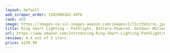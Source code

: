 ```yaml
---
layout: default 
﻿web_scraper_order: 1582906262-4976
rank: #58
image: https://images-na.ssl-images-amazon.com/images/I/71ct3VUirnL.jpg
title: Ring Smart Lighting – Pathlight, Battery-Powered, Outdoor Motion-Sensor Security Light, Black…
url: https://www.amazon.com/Introducing-Ring-Smart-Lighting-Pathlight/dp/B07L3HCC3W/ref=zg_mw_amazon-devices_58?_encoding=UTF8&psc=1&refRID=6VMZG7Z8NQN54MF293SQ
reviews: 4.4 out of 5 stars
price: $139.99 
---
```

